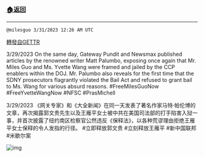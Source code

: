 ###  [:house:返回](README.md)
---


`@milesguo 3/31/2023 12:26 AM UTC`

[轉發自GETTR](https://gettr.com/post/p2d0ziqf6a6)

3/29/2023  On the same day, Gateway Pundit and Newsmax published articles by the renowned writer Matt Palumbo, exposing once again that Mr. Miles Guo and Ms. Yvette Wang were framed and jailed by the CCP enablers within the DOJ. Mr. Palumbo also reveals for the first time that the SDNY prosecutors flagrantly violated the Bail Act and refused to grant bail to Ms. Wang for various absurd reasons.
 #FreeMilesGuoNow #FreeYvetteWangNow  #NFSC #PrasMichell

3/29/2023  《网关专家》和《大全新闻》在同一天发表了著名作家马特·帕伦博的文章，再次揭露郭文贵先生以及王雁平女士被中共在美国司法部的打手陷害入狱一事，并首次披露了纽约南区检察官公然违反《保释法》，以各种荒谬理由拒绝王雁平女士保释的令人发指的行径。
 #立即释放郭文贵 #立刻释放王雁平  #新中国联邦 #米歇尔案

![img](https://media.gettr.com/group7/getter/2023/03/31/00/a0b77d58-dce0-6310-b7c2-e9e47977a6bf/out.jpg)
